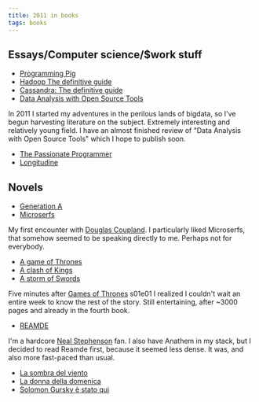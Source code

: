 ```yaml
---
title: 2011 in books
tags: books
---
```


## Essays/Computer science/$work stuff

* [Programming Pig](http://www.amazon.com/dp/1449302645)
* [Hadoop The definitive guide](http://www.amazon.com/dp/1449302645)
* [Cassandra: The definitive guide](http://www.amazon.com/dp/1449390412)
* [Data Analysis with Open Source Tools](http://www.amazon.com/dp/0596802358)

In 2011 I started my adventures in the perilous lands of bigdata, so I've begun
harvesting literature on the subject. Extremely interesting and relatively
young field. I have an almost finished review of "Data Analysis with Open
Source Tools" which I hope to publish soon.

* [The Passionate Programmer](http://www.amazon.com/dp/1934356344)
* [Longitudine](http://www.amazon.com/dp/8817112909)

## Novels

* [Generation A](http://www.amazon.com/dp/1439157022)
* [Microserfs](http://www.amazon.com/dp/0007179812)

My first encounter with [Douglas
Coupland](http://en.wikipedia.org/wiki/Douglas_Coupland). I particularly liked
Microserfs, that somehow seemed to be speaking directly to me. Perhaps not for
everybody.

* [A game of Thrones](http://www.amazon.com/dp/0553103547)
* [A clash of Kings](http://www.amazon.com/dp/0553108034)
* [A storm of Swords](http://www.amazon.com/dp/0006479901)

Five minutes after [Games of
Thrones](http://en.wikipedia.org/wiki/Game_of_Thrones_(TV_series)) s01e01 I
realized I couldn't wait an entire week to know the rest of the story. Still
entertaining, after ~3000 pages and already in the fourth book.

* [REAMDE](http://www.amazon.com/dp/0061977969)

I'm a hardcore [Neal Stephenson](http://en.wikipedia.org/wiki/Neal_Stephenson)
fan. I also have Anathem in my stack, but I decided to read Reamde first,
because it seemed less dense. It was, and also more fast-paced than usual.

* [La sombra del viento](http://www.amazon.com/dp/0307472590)
* [La donna della domenica](http://www.amazon.com/dp/8804499079)
* [Solomon Gursky è stato qui](http://www.amazon.com/dp/8845921794)
